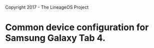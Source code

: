 Copyright 2017 - The LineageOS Project

Common device configuration for Samsung Galaxy Tab 4.
=====================================================
